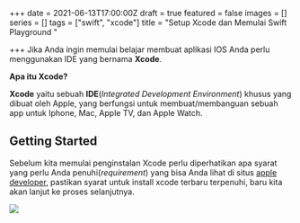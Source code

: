 +++
date = 2021-06-13T17:00:00Z
draft = true
featured = false
images = []
series = []
tags = ["swift", "xcode"]
title = "Setup Xcode dan Memulai Swift Playground "

+++
Jika Anda ingin memulai belajar membuat aplikasi IOS Anda perlu menggunakan IDE yang bernama **Xcode**.

**Apa itu Xcode?**

**Xcode** yaitu sebuah **IDE**(_Integrated Development Environment_) khusus yang dibuat oleh Apple, yang berfungsi untuk membuat/membanguan sebuah app untuk Iphone, Mac, Apple TV, dan Apple Watch.

## Getting Started

Sebelum kita memulai penginstalan Xcode perlu diperhatikan apa syarat yang perlu Anda penuhi(_requirement_) yang bisa Anda lihat di situs [apple developer](https://developer.apple.com/support/xcode/ "XCode Requirement"), pastikan syarat untuk install xcode terbaru terpenuhi, baru kita akan lanjut ke proses selanjutnya.

![](https://i.ibb.co/vvqyQz9/Screen-Shot-2021-06-13-at-22-12-39.png)